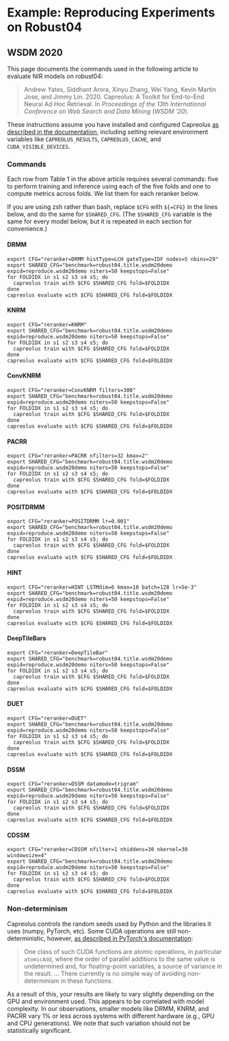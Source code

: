 # Example: Reproducing Experiments on Robust04
## WSDM 2020

This page documents the commands used in the following article to evaluate NIR models on robust04:
> Andrew Yates, Siddhant Arora, Xinyu Zhang, Wei Yang, Kevin Martin Jose, and Jimmy Lin. 2020. Capreolus: A Toolkit for End-to-End Neural Ad Hoc Retrieval. In _Proceedings of the 13th International Conference on Web Search and Data Mining_ (_WSDM ’20_). 

These instructions assume you have installed and configured Capreolus [as described in the documentation](installation.md), including setting relevant environment variables like `CAPREOLUS_RESULTS`, `CAPREOLUS_CACHE`, and `CUDA_VISIBLE_DEVICES`.

### Commands
Each row from Table 1 in the above article requires several commands: five to perform training and inference using each of the five folds and one to compute metrics across folds. We list them for each reranker below.

If you are using zsh rather than bash, replace `$CFG` with `${=CFG}` in the lines below, and do the same for `$SHARED_CFG`. (The `$SHARED_CFG` variable is the same for every model below, but it is repeated in each section for convenience.)

#### DRMM
```
export CFG="reranker=DRMM histType=LCH gateType=IDF nodes=5 nbins=29"
export SHARED_CFG="benchmark=robust04.title.wsdm20demo expid=reproduce.wsdm20demo niters=50 keepstops=False"
for FOLDIDX in s1 s2 s3 s4 s5; do
  capreolus train with $CFG $SHARED_CFG fold=$FOLDIDX
done
capreolus evaluate with $CFG $SHARED_CFG fold=$FOLDIDX
```

#### KNRM
```
export CFG="reranker=KNRM"
export SHARED_CFG="benchmark=robust04.title.wsdm20demo expid=reproduce.wsdm20demo niters=50 keepstops=False"
for FOLDIDX in s1 s2 s3 s4 s5; do
  capreolus train with $CFG $SHARED_CFG fold=$FOLDIDX
done
capreolus evaluate with $CFG $SHARED_CFG fold=$FOLDIDX
```

#### ConvKNRM
```
export CFG="reranker=ConvKNRM filters=300"
export SHARED_CFG="benchmark=robust04.title.wsdm20demo expid=reproduce.wsdm20demo niters=50 keepstops=False"
for FOLDIDX in s1 s2 s3 s4 s5; do
  capreolus train with $CFG $SHARED_CFG fold=$FOLDIDX
done
capreolus evaluate with $CFG $SHARED_CFG fold=$FOLDIDX
```

#### PACRR
```
export CFG="reranker=PACRR nfilters=32 kmax=2"
export SHARED_CFG="benchmark=robust04.title.wsdm20demo expid=reproduce.wsdm20demo niters=50 keepstops=False"
for FOLDIDX in s1 s2 s3 s4 s5; do
  capreolus train with $CFG $SHARED_CFG fold=$FOLDIDX
done
capreolus evaluate with $CFG $SHARED_CFG fold=$FOLDIDX
```

#### POSITDRMM
```
export CFG="reranker=POSITDRMM lr=0.001"
export SHARED_CFG="benchmark=robust04.title.wsdm20demo expid=reproduce.wsdm20demo niters=50 keepstops=False"
for FOLDIDX in s1 s2 s3 s4 s5; do
  capreolus train with $CFG $SHARED_CFG fold=$FOLDIDX
done
capreolus evaluate with $CFG $SHARED_CFG fold=$FOLDIDX
```

#### HINT
```
export CFG="reranker=HINT LSTMdim=6 kmax=10 batch=128 lr=5e-3"
export SHARED_CFG="benchmark=robust04.title.wsdm20demo expid=reproduce.wsdm20demo niters=50 keepstops=False"
for FOLDIDX in s1 s2 s3 s4 s5; do
  capreolus train with $CFG $SHARED_CFG fold=$FOLDIDX
done
capreolus evaluate with $CFG $SHARED_CFG fold=$FOLDIDX
```

#### DeepTileBars
```
export CFG="reranker=DeepTileBar"
export SHARED_CFG="benchmark=robust04.title.wsdm20demo expid=reproduce.wsdm20demo niters=50 keepstops=False"
for FOLDIDX in s1 s2 s3 s4 s5; do
  capreolus train with $CFG $SHARED_CFG fold=$FOLDIDX
done
capreolus evaluate with $CFG $SHARED_CFG fold=$FOLDIDX
```

#### DUET
```
export CFG="reranker=DUET"
export SHARED_CFG="benchmark=robust04.title.wsdm20demo expid=reproduce.wsdm20demo niters=50 keepstops=False"
for FOLDIDX in s1 s2 s3 s4 s5; do
  capreolus train with $CFG $SHARED_CFG fold=$FOLDIDX
done
capreolus evaluate with $CFG $SHARED_CFG fold=$FOLDIDX
```

#### DSSM
```
export CFG="reranker=DSSM datamode=trigram"
export SHARED_CFG="benchmark=robust04.title.wsdm20demo expid=reproduce.wsdm20demo niters=50 keepstops=False"
for FOLDIDX in s1 s2 s3 s4 s5; do
  capreolus train with $CFG $SHARED_CFG fold=$FOLDIDX
done
capreolus evaluate with $CFG $SHARED_CFG fold=$FOLDIDX
```

#### CDSSM
```
export CFG="reranker=CDSSM nfilter=1 nhiddens=30 nkernel=30 windowsize=4"
export SHARED_CFG="benchmark=robust04.title.wsdm20demo expid=reproduce.wsdm20demo niters=50 keepstops=False"
for FOLDIDX in s1 s2 s3 s4 s5; do
  capreolus train with $CFG $SHARED_CFG fold=$FOLDIDX
done
capreolus evaluate with $CFG $SHARED_CFG fold=$FOLDIDX
```

### Non-determinism
Capreolus controls the random seeds used by Python and the libraries it uses (numpy, PyTorch, etc). Some CUDA operations are still non-deterministic, however, [as described in PyTorch's documentation](https://pytorch.org/docs/stable/notes/randomness.html):
> One class of such CUDA functions are atomic operations, in particular  `atomicAdd`, where the order of parallel additions to the same value is undetermined and, for floating-point variables, a source of variance in the result. ... There currently is no simple way of avoiding non-determinism in these functions.

As a result of this, your results are likely to vary slightly depending on the GPU and environment used. This appears to be correlated with model complexity. In our observations, smaller models like DRMM, KNRM, and PACRR vary 1% or less across systems with different hardware (e.g., GPU and CPU generations). We note that such variation should not be statistically significant.
